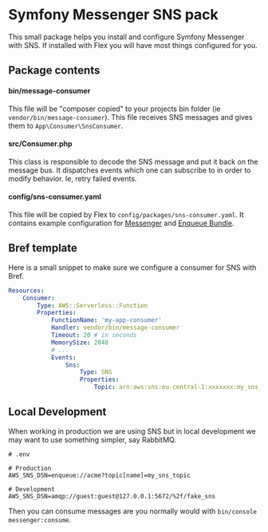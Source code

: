 # Symfony Messenger SNS pack

This small package helps you install and configure Symfony Messenger with SNS. If installed with Flex you will have most
things configured for you. 

## Package contents

#### bin/message-consumer

This file will be "composer copied" to your projects bin folder (ie `vendor/bin/message-consumer`). This file receives 
SNS messages and gives them to `App\Consumer\SnsConsumer`.

#### src/Consumer.php

This class is responsible to decode the SNS message and put it back on the message bus. It dispatches events which one can
subscribe to in order to modify behavior. Ie, retry failed events. 

#### config/sns-consumer.yaml

This file will be copied by Flex to `config/packages/sns-consumer.yaml`. It contains example configuration for 
[Messenger](https://symfony.com/doc/current/components/messenger.html) and [Enqueue Bundle](https://php-enqueue.github.io/bundle/quick_tour/). 

## Bref template

Here is a small snippet to make sure we configure a consumer for SNS with Bref. 

```yaml
Resources:
    Consumer:
        Type: AWS::Serverless::Function
        Properties:
            FunctionName: 'my-app-consumer'
            Handler: vendor/bin/message-consumer
            Timeout: 20 # in seconds
            MemorySize: 2048
            # ...
            Events:
                Sns:
                    Type: SNS
                    Properties:
                        Topic: arn:aws:sns:eu-central-1:xxxxxxx:my_sns_topic

```

## Local Development

When working in production we are using SNS but in local development we may want to use something simpler, say RabbitMQ. 

```
# .env

# Production
AWS_SNS_DSN=enqueue://acme?topic[name]=my_sns_topic

# Development
AWS_SNS_DSN=amqp://guest:guest@127.0.0.1:5672/%2f/fake_sns 
```

Then you can consume messages are you normally would with `bin/console messenger:consume`.
